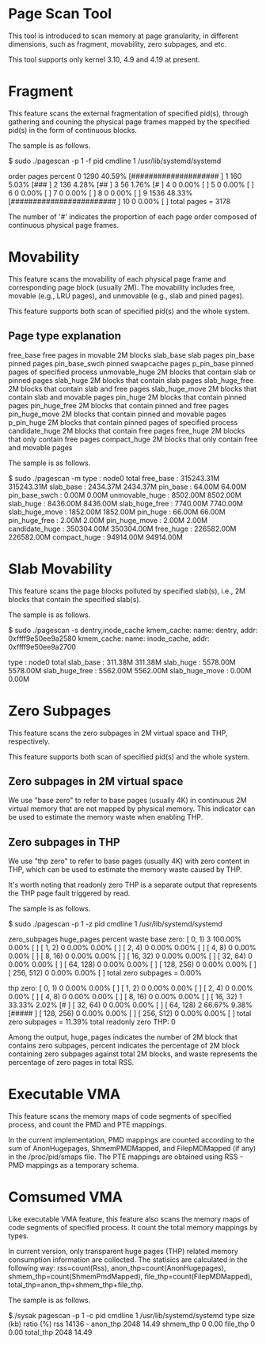 Page Scan Tool
==============

This tool is introduced to scan memory at page granularity, in different
dimensions, such as fragment, movability, zero subpages, and etc.

This tool supports only kernel 3.10, 4.9 and 4.19 at present.

Fragment
========
This feature scans the external fragmentation of specified pid(s), through
gathering and couning the physical page frames mapped by the specified pid(s)
in the form of continuous blocks.

The sample is as follows.

$ sudo ./pagescan -p 1 -f
pid     cmdline
1       /usr/lib/systemd/systemd

<Fragments>
order pages        percent
0     1290         40.59%       [####################                              ]
1     160          5.03%        [###                                               ]
2     136          4.28%        [##                                                ]
3     56           1.76%        [#                                                 ]
4     0            0.00%        [                                                  ]
5     0            0.00%        [                                                  ]
6     0            0.00%        [                                                  ]
7     0            0.00%        [                                                  ]
8     0            0.00%        [                                                  ]
9     1536         48.33%       [########################                          ]
10    0            0.00%        [                                                  ]
total pages = 3178

The number of '#' indicates the proportion of each page order composed of
continuous physical page frames.

Movability
==========
This feature scans the movability of each physical page frame and
corresponding page block (usually 2M). The movability includes free,
movable (e.g., LRU pages), and unmovable (e.g., slab and pined pages).

This feature supports both scan of specified pid(s) and the whole system.

Page type explanation
---------------------
free_base            free pages in movable 2M blocks
slab_base            slab pages
pin_base             pinned pages
pin_base_swch        pinned swapcache pages
p_pin_base           pinned pages of specified process
unmovable_huge       2M blocks that contain slab or pinned pages
slab_huge            2M blocks that contain slab pages
slab_huge_free       2M blocks that contain slab and free pages
slab_huge_move       2M blocks that contain slab and movable pages
pin_huge             2M blocks that contain pinned pages
pin_huge_free        2M blocks that contain pinned and free pages
pin_huge_move        2M blocks that contain pinned and movable pages
p_pin_huge           2M blocks that contain pinned pages of specified process
candidate_huge       2M blocks that contain free pages
free_huge            2M blocks that only contain free pages
compact_huge         2M blocks that only contain free and movable pages

The sample is as follows.

$ sudo ./pagescan -m
<Movability>
type            :        node0        total
free_base       :   315243.31M   315243.31M
slab_base       :     2434.37M     2434.37M
pin_base        :       64.00M       64.00M
pin_base_swch   :        0.00M        0.00M
unmovable_huge  :     8502.00M     8502.00M
slab_huge       :     8436.00M     8436.00M
slab_huge_free  :     7740.00M     7740.00M
slab_huge_move  :     1852.00M     1852.00M
pin_huge        :       66.00M       66.00M
pin_huge_free   :        2.00M        2.00M
pin_huge_move   :        2.00M        2.00M
candidate_huge  :   350304.00M   350304.00M
free_huge       :   226582.00M   226582.00M
compact_huge    :    94914.00M    94914.00M

Slab Movability
===============
This feature scans the page blocks polluted by specified slab(s), i.e., 2M
blocks that contain the specified slab(s).

The sample is as follows.

$ sudo ./pagescan -s dentry,inode_cache
kmem_cache: name: dentry, addr: 0xffff9e50ee9a2580
kmem_cache: name: inode_cache, addr: 0xffff9e50ee9a2700

<SlabMovability>
type            :        node0        total
slab_base       :      311.38M      311.38M
slab_huge       :     5578.00M     5578.00M
slab_huge_free  :     5562.00M     5562.00M
slab_huge_move  :        0.00M        0.00M

Zero Subpages
=============
This feature scans the zero subpages in 2M virtual space and THP,
respectively.

This feature supports both scan of specified pid(s) and the whole system.

Zero subpages in 2M virtual space
---------------------------------
We use "base zero" to refer to base pages (usually 4K) in continuous 2M virtual
memory that are not mapped by physical memory. This indicator can be used to
estimate the memory waste when enabling THP.

Zero subpages in THP
--------------------
We use "thp zero" to refer to base pages (usually 4K) with zero content in THP,
which can be used to estimate the memory waste caused by THP.

It's worth noting that readonly zero THP is a separate output that represents
the THP page fault triggered by read.

The sample is as follows.

$ sudo ./pagescan -p 1 -z
pid     cmdline
1       /usr/lib/systemd/systemd

<Zero subpages>
zero_subpages   huge_pages   percent  waste
base zero:
[     0,     1) 3            100.00%  0.00%     [                                                  ]
[     1,     2) 0             0.00%  0.00%      [                                                  ]
[     2,     4) 0             0.00%  0.00%      [                                                  ]
[     4,     8) 0             0.00%  0.00%      [                                                  ]
[     8,    16) 0             0.00%  0.00%      [                                                  ]
[    16,    32) 0             0.00%  0.00%      [                                                  ]
[    32,    64) 0             0.00%  0.00%      [                                                  ]
[    64,   128) 0             0.00%  0.00%      [                                                  ]
[   128,   256) 0             0.00%  0.00%      [                                                  ]
[   256,   512) 0             0.00%  0.00%      [                                                  ]
total zero subpages = 0.00%

thp zero:
[     0,     1) 0             0.00%  0.00%      [                                                  ]
[     1,     2) 0             0.00%  0.00%      [                                                  ]
[     2,     4) 0             0.00%  0.00%      [                                                  ]
[     4,     8) 0             0.00%  0.00%      [                                                  ]
[     8,    16) 0             0.00%  0.00%      [                                                  ]
[    16,    32) 1            33.33%  2.02%      [#                                                 ]
[    32,    64) 0             0.00%  0.00%      [                                                  ]
[    64,   128) 2            66.67%  9.38%      [#####                                             ]
[   128,   256) 0             0.00%  0.00%      [                                                  ]
[   256,   512) 0             0.00%  0.00%      [                                                  ]
total zero subpages = 11.39%
total readonly zero THP: 0

Among the output, huge_pages indicates the number of 2M block that contains
zero subpages, percent indicates the percentage of 2M block containing zero
subpages against total 2M blocks, and waste represents the percentage of
zero pages in total RSS.

Executable VMA
==============
This feature scans the memory maps of code segments of specified process, and
count the PMD and PTE mappings.

In the current implementation, PMD mappings are counted according to the sum
of AnonHugepages, ShmemPMDMapped, and FilepMDMapped (if any) in the
/proc/pid/smaps file. The PTE mappings are obtained using RSS - PMD mappings
as a temporary schema.

Comsumed VMA
==============
Like executable VMA feature, this feature also scans the memory maps of code
segments of specified process. It count the total memory mappings by types.

In current version, only transparent huge pages (THP) related memory consumption
information are collected. The statisics are calculated in the following way:
rss=count(Rss), anon_thp=count(AnonHugepages), shmem_thp=count(ShmemPmdMapped),
file_thp=count(FilepMDMapped), total_thp=anon_thp+shmem_thp+file_thp.

The sample is as follows.

$./sysak pagescan -p 1 -c
pid	cmdline
1	/usr/lib/systemd/systemd
<Vma>
type               size (kb)  ratio (%)
rss                14136      -
anon_thp           2048       14.49
shmem_thp          0          0.00
file_thp           0          0.00
total_thp          2048       14.49